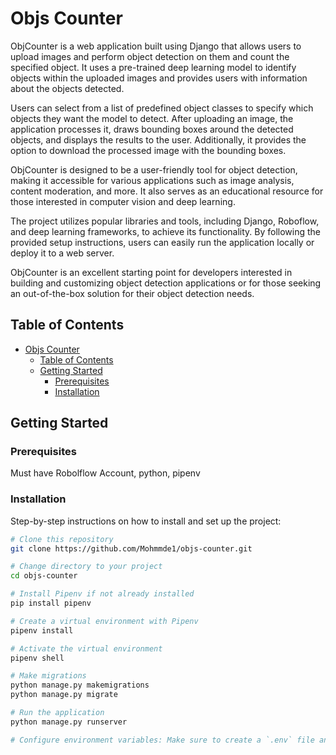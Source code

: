 # Objs Counter

ObjCounter is a web application built using Django that allows users to upload images and perform object detection on them and count the specified object. It uses a pre-trained deep learning model to identify objects within the uploaded images and provides users with information about the objects detected.

Users can select from a list of predefined object classes to specify which objects they want the model to detect. After uploading an image, the application processes it, draws bounding boxes around the detected objects, and displays the results to the user. Additionally, it provides the option to download the processed image with the bounding boxes.

ObjCounter is designed to be a user-friendly tool for object detection, making it accessible for various applications such as image analysis, content moderation, and more. It also serves as an educational resource for those interested in computer vision and deep learning.

The project utilizes popular libraries and tools, including Django, Roboflow, and deep learning frameworks, to achieve its functionality. By following the provided setup instructions, users can easily run the application locally or deploy it to a web server.

ObjCounter is an excellent starting point for developers interested in building and customizing object detection applications or for those seeking an out-of-the-box solution for their object detection needs.

## Table of Contents

- [Objs Counter](#project-name)
  - [Table of Contents](#table-of-contents)
  - [Getting Started](#getting-started)
    - [Prerequisites](#prerequisites)
    - [Installation](#installation)



## Getting Started



### Prerequisites

Must have  Robolflow Account, python, pipenv

### Installation

Step-by-step instructions on how to install and set up the project:

```bash
# Clone this repository
git clone https://github.com/Mohmmde1/objs-counter.git

# Change directory to your project
cd objs-counter

# Install Pipenv if not already installed
pip install pipenv

# Create a virtual environment with Pipenv
pipenv install

# Activate the virtual environment
pipenv shell

# Make migrations
python manage.py makemigrations
python manage.py migrate

# Run the application
python manage.py runserver

# Configure environment variables: Make sure to create a `.env` file and add your roboflow API keys.
